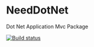 # NeedDotNet
Dot Net Application Mvc Package

[![Build status](https://ci.appveyor.com/api/projects/status/tjrq307nrrb716jl/branch/master?svg=true)](https://ci.appveyor.com/project/hnidboubker/needdotnet/branch/master)
